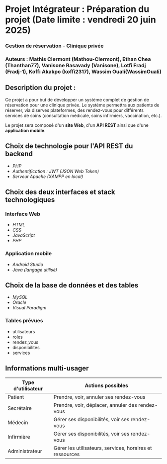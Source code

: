 # Projet Intégrateur : Préparation du projet (Date limite : vendredi 20 juin 2025)

### Gestion de réservation - Clinique privée
### Auteurs : Mathis Clermont (Mathou-Clermont), Ethan Chea (Thanthan77), Vanisone Rasavady (Vanisone), Lotfi Fradj (Fradj-1), Koffi Akakpo (koffi2317), Wassim Ouali(WassimOuali)

##  Description du projet : 
Ce projet a pour but de développer un système complet de gestion de réservation pour une clinique privée.
Le système permettra aux patients de réserver, via diserves plateformes, des rendez-vous pour différents services de soins (consultation médicale, soins infirmiers, vaccination, etc.).

Le projet sera composé d'un **site Web**, d'un **API REST** ainsi que d'une **application mobile**.


## Choix de technologie pour l'API REST du backend

- *PHP*
- *Authentification : JWT (JSON Web Token)*
- *Serveur Apache (XAMPP en local)*

## Choix des deux interfaces et stack technologiques

### Interface Web

- *HTML* 
- *CSS*
- *JavaScript* 
- *PHP*

### Application mobile

- *Android Studio*
- *Java (langage utilisé)*

## Choix de la base de données et des tables

- *MySQL*
- *Oracle* 
- *Visual Paradigm*

### Tables prévues

- utilisateurs
- roles
- rendez_vous
- disponibilites
- services

## Informations multi-usager

| Type d'utilisateur | Actions possibles |
|--------------------|-------------------|
| Patient            | Prendre, voir, annuler ses rendez-vous |
| Secrétaire         | Prendre, voir, déplacer, annuler des rendez-vous |
| Médecin            | Gérer ses disponibilités, voir ses rendez-vous |
| Infirmière         | Gérer ses disponibilités, voir ses rendez-vous |
| Administrateur     | Gérer les utilisateurs, services, horaires et ressources |
